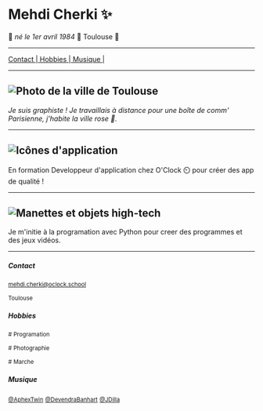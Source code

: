 # Mehdi Cherki ✨
🦕 *né le 1er avril 1984* 🦕
Toulouse 🏉

---

[ Contact   ](#contact)|[  Hobbies    ](#hobbies)|[   Musique ](#musique)|

---
![Photo de la ville de Toulouse](https://a.travel-assets.com/findyours-php/viewfinder/images/res70/266000/266381-Toulouse.jpg)
---
  *Je suis graphiste ! Je travaillais à distance pour une boîte de comm' Parisienne, j'habite la ville rose 🩷.*

---
![Icônes d'application](https://www.focusgov.co.uk/_astro/2020-10-ceros-ios-apps-busy_Z8ESOz.png)
---
En formation Developpeur d'application chez O'Clock ⏲️ pour créer des app de qualité !


---
![Manettes et objets high-tech](https://bigmedia.bpifrance.fr/sites/default/files/styles/bigmedia_article/public/2025-09/jeu%20vid%C3%A9o.jpg?itok=Zgrmy0Al)
---
Je m'initie à la programation avec Python pour creer des programmes et des jeux vidéos.

---

##### Contact
<small>mehdi.cherki@oclock.school</small>  


<small>Toulouse</small>


##### Hobbies
<small># Programation</small>  

<small># Photographie</small>  

<small># Marche</small>  


##### Musique
<small>[@AphexTwin](https://www.youtube.com/channel/UC4hfA78X-lqiRERBZLTnLBw)</small>
<small>[@DevendraBanhart](https://www.youtube.com/@devendrabanhart)</small>
<small>[@JDilla](https://www.youtube.com/channel/UCg6G23d_0Rdx3W5XbxC7N8A)</small>
